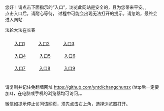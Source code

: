 您好！请点击下面指示的“入口”，浏览此网站是安全的，且为您带来平安。。 <br/>
点击入口后，请耐心等待， 过程中可能会出现无法打开的提示，请忽略，最终会进入网站. </br>

法轮大法在长春<br/>
<div style="padding:10px"><a style="margin:20px" target="_blank" href="https://d14qhwxj0nwsri.cloudfront.net/2Qpsp?gfzysgkl" id="ccLink1" rel="nofollow">入口1</a> <a target="_blank" style="margin:20px" href="https://dzdar14slzqmd.cloudfront.net/2Qpsp?qvmvsnvb" id="ccLink2" rel="nofollow">入口2</a> <a style="margin:20px" target="_blank" href="https://d2tvvbq5rkdrc7.cloudfront.net/2Qpsp?usyvf" id="ccLink3" rel="nofollow">入口3</a></div>

<div style="padding:10px" ><a style="margin:20px" target="_blank" href="https://d14qhwxj0nwsri.cloudfront.net/2Qpsp?gfzysgkl" id="ccLink4" rel="nofollow">入口4</a> <a style="margin:20px" href="https://dzdar14slzqmd.cloudfront.net/2Qpsp?qvmvsnvb" target="_blank" id="ccLink5" rel="nofollow">入口5</a> <a style="margin:20px" href="https://d2tvvbq5rkdrc7.cloudfront.net/2Qpsp?usyvf" target="_blank" id="ccLink6" rel="nofollow">入口6</a></div>

<div style="padding:10px"><a style="margin:20px" target="_blank" href="https://d14qhwxj0nwsri.cloudfront.net/2Qpsp?gfzysgkl" id="ccLink7" rel="nofollow">入口7</a> <a style="margin:20px" href="https://dzdar14slzqmd.cloudfront.net/2Qpsp?qvmvsnvb" target="_blank" id="ccLink8" rel="nofollow">入口8</a> <a style="margin:20px" target="_blank" href="https://d2tvvbq5rkdrc7.cloudfront.net/2Qpsp?usyvf" id="ccLink9" rel="nofollow">入口9</a></div>

<br/>



请复制并记住免翻墙网址 https://github.com/yntd/changchunzx (http后一定要加s)，在电脑或手机的浏览器均可访问。。<br/>

微信如提示停止访问该网页，须先点击右上角，选择浏览器打开。
